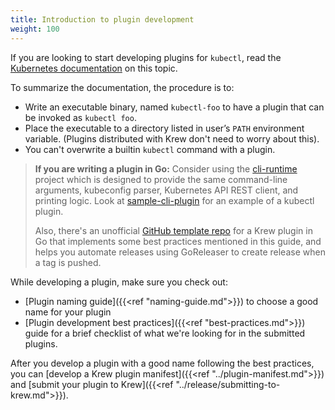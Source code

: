 ```yaml
---
title: Introduction to plugin development
weight: 100
---
```


If you are looking to start developing plugins for `kubectl`, read the
[Kubernetes
documentation](https://kubernetes.io/docs/tasks/extend-kubectl/kubectl-plugins/)
on this topic.

To summarize the documentation, the procedure is to:

- Write an executable binary, named `kubectl-foo` to have a plugin that can be
  invoked as `kubectl foo`.
- Place the executable to a directory listed in user’s `PATH` environment
  variable. (Plugins distributed with Krew don't need to worry  about this).
- You can't overwrite a builtin `kubectl` command with a plugin.

> **If you are writing a plugin in Go:** Consider using the [cli-runtime] project
> which is designed to provide the same command-line arguments, kubeconfig
> parser, Kubernetes API REST client, and printing logic. Look at
> [sample-cli-plugin] for an example of a kubectl plugin.
>
> Also, there's an unofficial [GitHub template
> repo](https://github.com/replicatedhq/krew-plugin-template) for a Krew plugin
> in Go that implements some best practices mentioned in this guide, and helps
> you automate releases using GoReleaser to create release when a tag is pushed.

[cli-runtime]: https://github.com/kubernetes/cli-runtime/
[sample-cli-plugin]: https://github.com/kubernetes/sample-cli-plugin

While developing a plugin, make sure you check out:

- [Plugin naming guide]({{<ref "naming-guide.md">}}) to choose a good name
  for your plugin
- [Plugin development best practices]({{<ref "best-practices.md">}}) guide
  for a brief checklist of what we're looking for in the submitted plugins.

After you develop a plugin with a good name following the best practices, you
can [develop a Krew plugin manifest]({{<ref "../plugin-manifest.md">}}) and
[submit your plugin to Krew]({{<ref "../release/submitting-to-krew.md">}}).
